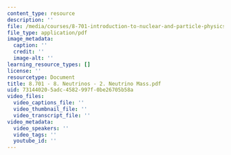 ```yaml
---
content_type: resource
description: ''
file: /media/courses/8-701-introduction-to-nuclear-and-particle-physics-fall-2020/8701-8-neutrinos-2-neutrino-mass.pdf
file_type: application/pdf
image_metadata:
  caption: ''
  credit: ''
  image-alt: ''
learning_resource_types: []
license: ''
resourcetype: Document
title: 8.701 - 8. Neutrinos - 2. Neutrino Mass.pdf
uid: 73144020-5adc-4582-997f-0be26705b58a
video_files:
  video_captions_file: ''
  video_thumbnail_file: ''
  video_transcript_file: ''
video_metadata:
  video_speakers: ''
  video_tags: ''
  youtube_id: ''
---
```

